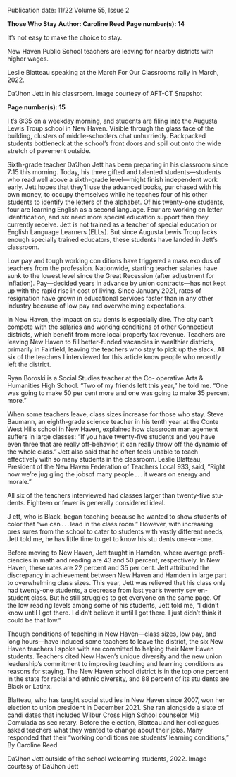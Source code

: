 Publication date: 11/22
Volume 55, Issue 2

**Those Who Stay**
**Author: Caroline Reed**
**Page number(s): 14**

It’s not easy to make 
the choice to stay.

New Haven Public School teachers are leaving 
for nearby districts with higher wages.

Leslie Blatteau speaking at the March For Our Classrooms rally in March, 2022.

Da’Jhon Jett in his classroom.
Image courtesy of AFT-CT
Snapshot



**Page number(s): 15**

I
t’s 8:35 on a weekday morning, and 
students are filing into the Augusta 
Lewis Troup school in New Haven. 
Visible through the glass face of the 
building, clusters of middle-schoolers 
chat unhurriedly. Backpacked students 
bottleneck at the school’s front doors 
and spill out onto the wide stretch of 
pavement outside.

Sixth-grade teacher Da’Jhon Jett has 
been preparing in his classroom since 7:15 
this morning. Today, his three gifted and 
talented students—students who read 
well above a sixth-grade level—might 
finish independent work early. Jett hopes 
that they’ll use the advanced books, pur­
chased with his own money, to occupy 
themselves while he teaches four of his 
other students to identify the letters of 
the alphabet. Of his twenty-one students, 
four are learning English as a second 
language. Four are working on letter 
identification, and six need more special 
education support than they currently 
receive. Jett is not trained as a teacher of 
special education or English Language
Learners (ELLs). But since Augusta Lewis 
Troup lacks enough specially trained 
educators, these students have landed
in Jett’s classroom.

Low pay and tough working con­
ditions have triggered a mass exo­
dus of teachers from the profession. 
Nationwide, starting teacher salaries 
have sunk to the lowest level since the 
Great Recession (after adjustment for 
inflation). Pay—decided years in advance 
by union contracts—has not kept up 
with the rapid rise in cost of living. Since 
January 2021, rates of resignation have 
grown in educational services faster than 
in any other industry because of low pay 
and overwhelming expectations.

In New Haven, the impact on stu­
dents is especially dire. The city can’t 
compete with the salaries and working 
conditions of other Connecticut districts, 
which benefit from more local property 
tax revenue. Teachers are leaving New 
Haven to fill better-funded vacancies in 
wealthier districts, primarily in Fairfield, 
leaving the teachers who stay to pick 
up the slack. All six of the teachers I 
interviewed for this article 
know people who recently left 
the district.

Ryan Boroski is a Social 
Studies teacher at the Co-
operative Arts & Humanities 
High School. “Two of my 
friends left this year,” he told me. 
“One was going to make 50 per­
cent more and one was going to 
make 35 percent more.”

When some teachers leave, 
class sizes increase for those 
who stay. Steve Baumann, an 
eighth-grade science tea­cher in 
his tenth year at the Conte West 
Hills school in New Haven, 
explained how classroom man­
agement suffers in large classes: 
“If you have twenty-five students 
and you have even three that are really 
off-behavior, it can really throw off the 
dynamic of the whole class.” Jett also 
said that he often feels unable to teach 
effectively with so many students in the 
classroom. Leslie Blatteau, President of 
the New Haven Federation of Teachers 
Local 933, said, “Right now we’re jug­
gling the jobsof many people . . . it wears 
on energy and morale.”

All six of the teachers interviewed 
had classes larger than twenty-five stu­
dents. Eighteen or fewer is generally 
considered ideal.

J
ett, who is Black, began teaching 
because he wanted to show students 
of color that “we can . . . lead in the class­
room.” However, with increasing pres­
sures from the school to cater to students 
with vastly different needs, Jett told me, 
he has little time to get to know his stu­
dents one-on-one.

Before moving to New Haven, Jett 
taught in Hamden, where average profi­
ciencies in math and reading are 43 and 
50 percent, respectively. In New Haven, 
these rates are 22 percent and 35 per­
cent. Jett attributed the discrepancy in 
achievement between New Haven and 
Hamden in large part to overwhelming 
class sizes. This year, Jett was relieved that 
his class only had twenty-one students, 
a decrease from last year’s twenty sev­
en-student class. But he still struggles 
to get everyone on the same page. Of 
the low reading levels among some 
of his students, Jett told me, “I didn’t 
know until I got there. I didn’t believe 
it until I got there. I just didn’t think it
could be that low.”

Though conditions of teaching in 
New Haven—class sizes, low pay, and 
long hours—have induced some teachers 
to leave the district, the six New Haven 
teachers I spoke with are committed 
to helping their New Haven students. 
Teachers cited New Haven’s unique 
diversity and the new union leadership’s 
commitment to improving teaching and 
learning conditions as reasons for staying. 
The New Haven school district is in the 
top one percent in the state for racial and 
ethnic diversity, and 88 percent of its stu­
dents are Black or Latinx.

Blatteau, who has taught social stud­
ies in New Haven since 2007, won her 
election to union president in December 
2021. She ran alongside a slate of candi­
dates that included Wilbur Cross High 
School counselor Mia Comulada as sec­
retary. Before the election, Blatteau and 
her colleagues asked teachers what they 
wanted to change about their jobs. Many 
responded that their “working condi­
tions are students’ learning conditions,” 
By Caroline Reed

Da’Jhon Jett outside of the school welcoming students, 2022.
Image courtesy of Da’Jhon Jett